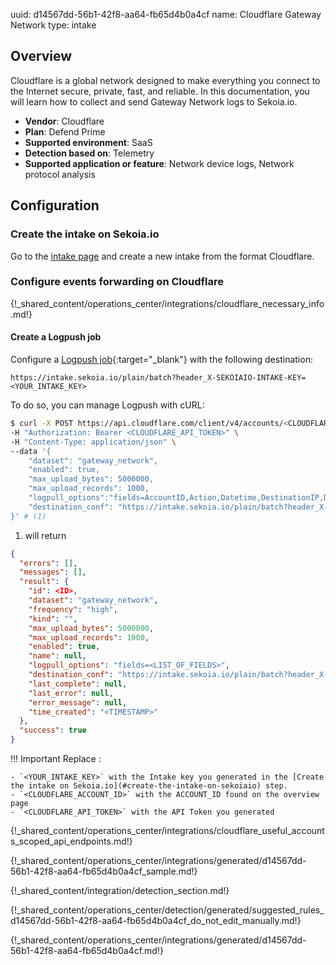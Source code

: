uuid: d14567dd-56b1-42f8-aa64-fb65d4b0a4cf
name: Cloudflare Gateway Network
type: intake

## Overview

Cloudflare is a global network designed to make everything you connect to the Internet secure, private, fast, and reliable. In this documentation, you will learn how to collect and send Gateway Network logs to Sekoia.io.

- **Vendor**: Cloudflare
- **Plan**: Defend Prime
- **Supported environment**: SaaS
- **Detection based on**: Telemetry
- **Supported application or feature**: Network device logs, Network protocol analysis

## Configuration

### Create the intake on Sekoia.io

Go to the [intake page](https://app.sekoia.io/operations/intakes) and create a new intake from the format Cloudflare.

### Configure events forwarding on Cloudflare

{!_shared_content/operations_center/integrations/cloudflare_necessary_info.md!}

#### Create a Logpush job

Configure a [Logpush job](https://developers.cloudflare.com/logs/reference/logpush-api-configuration/){:target="_blank"} with the following destination:

`https://intake.sekoia.io/plain/batch?header_X-SEKOIAIO-INTAKE-KEY=<YOUR_INTAKE_KEY>`


To do so, you can manage Logpush with cURL:

```bash
$ curl -X POST https://api.cloudflare.com/client/v4/accounts/<CLOUDFLARE_ACCOUNT_ID>/logpush/jobs \
-H "Authorization: Bearer <CLOUDFLARE_API_TOKEN>" \
-H "Content-Type: application/json" \
--data '{
    "dataset": "gateway_network",
    "enabled": true,
    "max_upload_bytes": 5000000,
    "max_upload_records": 1000,
    "logpull_options":"fields=AccountID,Action,Datetime,DestinationIP,DestinationPort,DeviceID,DeviceName,Email,OverrideIP,OverridePort,PolicyID,PolicyName,SNI,SessionID,SourceIP,SourceInternalIP,SourcePort,Transport,UserID&timestamps=rfc3339",
    "destination_conf": "https://intake.sekoia.io/plain/batch?header_X-SEKOIAIO-INTAKE-KEY=<YOUR_INTAKE_KEY>"
}' # (1)
```

1. will return
```json
{
  "errors": [],
  "messages": [],
  "result": {
    "id": <ID>,
    "dataset": "gateway_network",
    "frequency": "high",
    "kind": "",
    "max_upload_bytes": 5000000,
    "max_upload_records": 1000,
    "enabled": true,
    "name": null,
    "logpull_options": "fields=<LIST_OF_FIELDS>",
    "destination_conf": "https://intake.sekoia.io/plain/batch?header_X-SEKOIAIO-INTAKE-KEY=<YOUR_INTAKE_KEY>",
    "last_complete": null,
    "last_error": null,
    "error_message": null,
    "time_created": "<TIMESTAMP>"
  },
  "success": true
}
```

!!! Important
    Replace :

    - `<YOUR_INTAKE_KEY>` with the Intake key you generated in the [Create the intake on Sekoia.io](#create-the-intake-on-sekoiaio) step.
    - `<CLOUDFLARE_ACCOUNT_ID>` with the ACCOUNT_ID found on the overview page
    - `<CLOUDFLARE_API_TOKEN>` with the API Token you generated

{!_shared_content/operations_center/integrations/cloudflare_useful_accounts_scoped_api_endpoints.md!}

{!_shared_content/operations_center/integrations/generated/d14567dd-56b1-42f8-aa64-fb65d4b0a4cf_sample.md!}

{!_shared_content/integration/detection_section.md!}

{!_shared_content/operations_center/detection/generated/suggested_rules_d14567dd-56b1-42f8-aa64-fb65d4b0a4cf_do_not_edit_manually.md!}

{!_shared_content/operations_center/integrations/generated/d14567dd-56b1-42f8-aa64-fb65d4b0a4cf.md!}